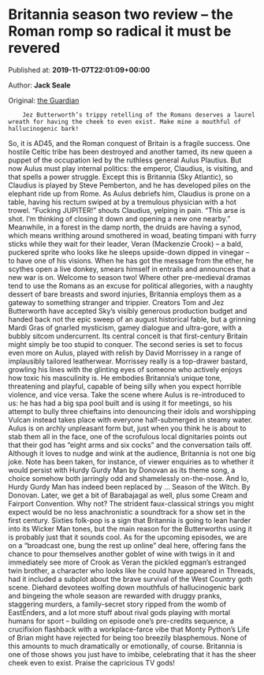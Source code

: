 
# Britannia season two review – the Roman romp so radical it must be revered

Published at: **2019-11-07T22:01:09+00:00**

Author: **Jack Seale**

Original: [the Guardian](https://www.theguardian.com/tv-and-radio/2019/nov/07/britannia-season-two-review-the-roman-romp-so-radical-it-must-be-revered)


        Jez Butterworth’s trippy retelling of the Romans deserves a laurel wreath for having the cheek to even exist. Make mine a mouthful of hallucinogenic bark!
      
So, it is AD45, and the Roman conquest of Britain is a fragile success. One hostile Celtic tribe has been destroyed and another tamed, its new queen a puppet of the occupation led by the ruthless general Aulus Plautius. But now Aulus must play internal politics: the emperor, Claudius, is visiting, and that spells a power struggle.
Except this is Britannia (Sky Atlantic), so Claudius is played by Steve Pemberton, and he has developed piles on the elephant ride up from Rome. As Aulus debriefs him, Claudius is prone on a table, having his rectum swiped at by a tremulous physician with a hot trowel. “Fucking JUPITER!” shouts Claudius, yelping in pain. “This arse is shot. I’m thinking of closing it down and opening a new one nearby.”
Meanwhile, in a forest in the damp north, the druids are having a synod, which means writhing around smothered in woad, beating timpani with furry sticks while they wait for their leader, Veran (Mackenzie Crook) – a bald, puckered sprite who looks like he sleeps upside-down dipped in vinegar – to have one of his visions. When he has got the message from the ether, he scythes open a live donkey, smears himself in entrails and announces that a new war is on. Welcome to season two!
Where other pre-medieval dramas tend to use the Romans as an excuse for political allegories, with a naughty dessert of bare breasts and sword injuries, Britannia employs them as a gateway to something stranger and trippier. Creators Tom and Jez Butterworth have accepted Sky’s visibly generous production budget and handed back not the epic sweep of an august historical fable, but a grinning Mardi Gras of gnarled mysticism, gamey dialogue and ultra-gore, with a bubbly sitcom undercurrent. Its central conceit is that first-century Britain might simply be too stupid to conquer.
The second series is set to focus even more on Aulus, played with relish by David Morrissey in a range of implausibly tailored leatherwear. Morrissey really is a top-drawer bastard, growling his lines with the glinting eyes of someone who actively enjoys how toxic his masculinity is. He embodies Britannia’s unique tone, threatening and playful, capable of being silly when you expect horrible violence, and vice versa. Take the scene where Aulus is re-introduced to us: he has had a big spa pool built and is using it for meetings, so his attempt to bully three chieftains into denouncing their idols and worshipping Vulcan instead takes place with everyone half-submerged in steamy water. Aulus is on archly unpleasant form but, just when you think he is about to stab them all in the face, one of the scrofulous local dignitaries points out that their god has “eight arms and six cocks” and the conversation tails off.
Although it loves to nudge and wink at the audience, Britannia is not one big joke. Note has been taken, for instance, of viewer enquiries as to whether it would persist with Hurdy Gurdy Man by Donovan as its theme song, a choice somehow both jarringly odd and shamelessly on-the-nose. And lo, Hurdy Gurdy Man has indeed been replaced by … Season of the Witch. By Donovan. Later, we get a bit of Barabajagal as well, plus some Cream and Fairport Convention. Why not? The strident faux-classical strings you might expect would be no less anachronistic a soundtrack for a show set in the first century. Sixties folk-pop is a sign that Britannia is going to lean harder into its Wicker Man tones, but the main reason for the Butterworths using it is probably just that it sounds cool.
As for the upcoming episodes, we are on a “broadcast one, bung the rest up online” deal here, offering fans the chance to pour themselves another goblet of wine with twigs in it and immediately see more of Crook as Veran the pickled eggman’s estranged twin brother, a character who looks like he could have appeared in Threads, had it included a subplot about the brave survival of the West Country goth scene. Diehard devotees wolfing down mouthfuls of hallucinogenic bark and bingeing the whole season are rewarded with druggy pranks, staggering murders, a family-secret story ripped from the womb of EastEnders, and a lot more stuff about rival gods playing with mortal humans for sport – building on episode one’s pre-credits sequence, a crucifixion flashback with a workplace-farce vibe that Monty Python’s Life of Brian might have rejected for being too breezily blasphemous.
None of this amounts to much dramatically or emotionally, of course. Britannia is one of those shows you just have to imbibe, celebrating that it has the sheer cheek even to exist. Praise the capricious TV gods!
